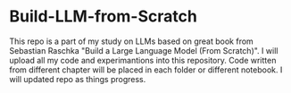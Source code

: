 # Build-LLM-from-Scratch
This repo is a part of my study on LLMs based on great book from Sebastian Raschka "Build a Large Language Model (From Scratch)". I will upload all my code and experimantions into this repository. Code written from different chapter will be placed in each folder or different notebook. I will updated repo as things progress.
